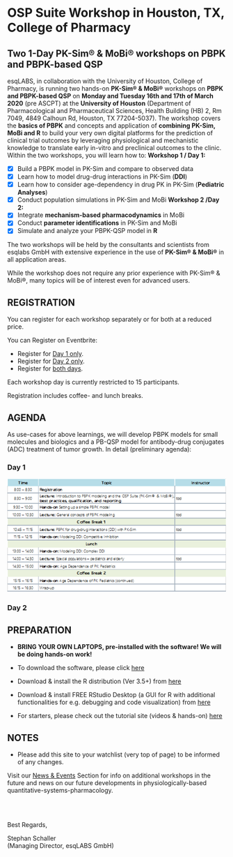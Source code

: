 # OSP Suite Workshop in Houston, TX, College of Pharmacy

## Two 1-Day PK-Sim® &amp; MoBi® workshops on PBPK and PBPK-based QSP 

esqLABS, in collaboration with the University of Houston, College of Pharmacy, is running two hands-on **PK-Sim® & MoBi®** workshops on **PBPK and PBPK-based QSP** on **Monday and Tuesday 16th and 17th of March 2020** (pre ASCPT) at the **University of Houston** (Department of Pharmacological and Pharmaceutical Sciences, Health Building (HB) 2, Rm 7049, 4849 Calhoun Rd, Houston, TX 77204-5037). 
The workshop covers the **basics of PBPK** and concepts and application of **combining PK-Sim, MoBi and R** to build your very own digital platforms for the prediction of clinical trial outcomes by leveraging physiological and mechanistic knowledge to translate early in-vitro and preclinical outcomes to the clinic. Within the two workshops, you will learn how to:
**Workshop 1 / Day 1:**
- [x] Build a PBPK model in PK-Sim and compare to observed data
- [x] Learn how to model drug-drug interactions in PK-Sim (**DDI**)
- [x] Learn how to consider age-dependency in drug PK in PK-Sim (**Pediatric Analyses**)
- [x] Conduct population simulations in PK-Sim and MoBi
**Workshop 2 /Day 2:**
- [x] Integrate **mechanism-based pharmacodynamics** in MoBi
- [x] Conduct **parameter identifications** in PK-Sim and MoBi
- [x] Simulate and analyze your PBPK-QSP model in **R**

The two workshops will be held by the consultants and scientists from esqlabs GmbH with extensive experience in the use of **PK-Sim® & MoBi®** in all application areas. 

While the workshop does not require any prior experience with PK-Sim® & MoBi®, many topics will be of interest even for advanced users.


## REGISTRATION

You can register for each workshop separately or for both at a reduced price.

You can Register on Eventbrite:
- Register for [Day 1 only](https://www.eventbrite.com/e/2-day-pk-sim-mobi-workshop-on-pbpk-and-pbpk-based-qsp-tickets-54161831496).
- Register for [Day 2 only](https://www.eventbrite.com/e/2-day-pk-sim-mobi-workshop-on-pbpk-and-pbpk-based-qsp-tickets-54161831496).
- Register for [both days](https://www.eventbrite.com/e/2-day-pk-sim-mobi-workshop-on-pbpk-and-pbpk-based-qsp-tickets-54161831496).

Each workshop day is currently restricted to 15 participants.

Registration includes coffee- and lunch breaks.

## AGENDA

As use-cases for above learnings, we will develop PBPK models for small molecules and biologics and a PB-QSP model for antibody-drug conjugates (ADC) treatment of tumor growth. In detail (preliminary agenda):

### Day 1

![Agenda Day 1](https://github.com/Open-Systems-Pharmacology/ASCPT-Satelite-OSPS-Workshops/blob/master/image.png)

### Day 2


## PREPARATION

- **BRING YOUR OWN LAPTOPS, pre-installed with the software! We will be doing hands-on work!**

- To download the software, please click [here]( http://setup.open-systems-pharmacology.org )
- Download & install the R distribution (Ver 3.5+) from [here](https://cran.r-project.org/bin/windows/base/ )
- Download & install FREE RStudio Desktop (a GUI for R with additional functionalities for e.g. debugging and code visualization) from [here]( https://www.rstudio.com/products/rstudio/download/ )
- For starters, please check out the tutorial site (videos &amp; hands-on) [here](http://www.open-systems-pharmacology.org/#tutorials)

## NOTES

- Please add this site to your watchlist (very top of page) to be informed of any changes.

Visit our [News & Events](https://esqlabs.com/news-events) Section for info on additional workshops in the future and news on our future developments in physiologically-based quantitative-systems-pharmacology.

<br />
<br />

Best Regards,

Stephan Schaller <br />
(Managing Director, esqLABS GmbH)
